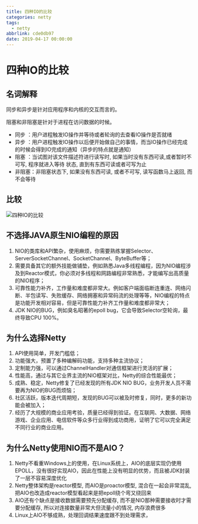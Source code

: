 ```yaml
---
title: 四种IO的比较
categories: netty
tags:
  - netty
abbrlink: cde0db97
date: 2019-04-17 00:00:00
---
```


# 四种IO的比较

## 名词解释
同步和异步是针对应用程序和内核的交互而言的。 

阻塞和非阻塞是针对于进程在访问数据的时候。  

- 同步	：用户进程触发IO操作并等待或者轮询的去查看IO操作是否就绪
- 异步	：用户进程触发IO操作以后便开始做自己的事情，而当IO操作已经完成的时候会得到IO完成的通知（异步的特点就是通知） 
- 阻塞	：当试图对该文件描述符进行读写时, 如果当时没有东西可读,或者暂时不可写, 程序就进入等待 状态, 直到有东西可读或者可写为止 
- 非阻塞：非阻塞状态下, 如果没有东西可读, 或者不可写, 读写函数马上返回, 而不会等待 

## 比较
![四种IO的比较](https://gitee.com/morris131/morris-book/raw/master/Java/netty/images/%E5%9B%9B%E7%A7%8DIO%E7%9A%84%E6%AF%94%E8%BE%83.png)

## 不选择JAVA原生NIO编程的原因
1. NIO的类库和API繁杂，使用麻烦，你需要熟练掌握Selector、ServerSocketChannel、SocketChannel、ByteBuffer等；
2. 需要具备其它的额外技能做铺垫，例如熟悉Java多线程编程，因为NIO编程涉及到Reactor模式，你必须对多线程和网路编程非常熟悉，才能编写出高质量的NIO程序；
3. 可靠性能力补齐，工作量和难度都非常大。例如客户端面临断连重连、网络闪断、半包读写、失败缓存、网络拥塞和异常码流的处理等等，NIO编程的特点是功能开发相对容易，但是可靠性能力补齐工作量和难度都非常大；
4. JDK NIO的BUG，例如臭名昭著的epoll bug，它会导致Selector空轮询，最终导致CPU 100%。
   
## 为什么选择Netty
1. API使用简单，开发门槛低；
2. 功能强大，预置了多种编解码功能，支持多种主流协议；
3. 定制能力强，可以通过ChannelHandler对通信框架进行灵活的扩展；
4. 性能高，通过与其它业界主流的NIO框架对比，Netty的综合性能最优；
5. 成熟、稳定，Netty修复了已经发现的所有JDK NIO BUG，业务开发人员不需要再为NIO的BUG而烦恼；
6. 社区活跃，版本迭代周期短，发现的BUG可以被及时修复，同时，更多的新功能会被加入；
7. 经历了大规模的商业应用考验，质量已经得到验证。在互联网、大数据、网络游戏、企业应用、电信软件等众多行业得到成功商用，证明了它可以完全满足不同行业的商业应用。

## 为什么Netty使用NIO而不是AIO？
1. Netty不看重Windows上的使用，在Linux系统上，AIO的底层实现仍使用EPOLL，没有很好实现AIO，因此在性能上没有明显的优势，而且被JDK封装了一层不容易深度优化
2. Netty整体架构是reactor模型, 而AIO是proactor模型, 混合在一起会非常混乱,把AIO也改造成reactor模型看起来是把epoll绕个弯又绕回来
3. AIO还有个缺点是接收数据需要预先分配缓存, 而不是NIO那种需要接收时才需要分配缓存, 所以对连接数量非常大但流量小的情况, 内存浪费很多
4. Linux上AIO不够成熟，处理回调结果速度跟不到处理需求，